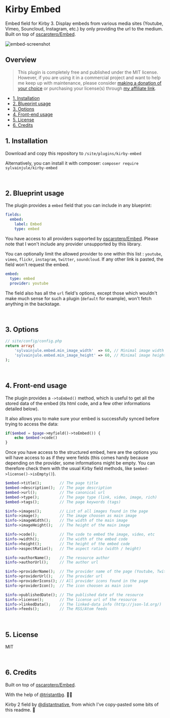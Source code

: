 # Kirby Embed

Embed field for Kirby 3. Display embeds from various media sites (Youtube, Vimeo, Souncloud, Instagram, etc.) by only providing the url to the medium.
Built on top of [oscarotero/Embed](https://github.com/oscarotero/Embed).

![embed-screenshot](https://user-images.githubusercontent.com/14079751/64260995-163b3380-cf2c-11e9-85dc-77f0b8a79a1f.jpg)

## Overview

> This plugin is completely free and published under the MIT license. However, if you are using it in a commercial project and want to help me keep up with maintenance, please consider [making a donation of your choice](https://www.paypal.me/sylvainjule) or purchasing your license(s) through [my affiliate link](https://a.paddle.com/v2/click/1129/36369?link=1170).

- [1. Installation](#1-installation)
- [2. Blueprint usage](#2-blueprint-usage)
- [3. Options](#3-options)
- [4. Front-end usage](#4-front-end-usage)
- [5. License](#5-license)
- [6. Credits](#6-credits)

## 1. Installation

Download and copy this repository to ```/site/plugins/kirby-embed```

Alternatively, you can install it with composer: ```composer require sylvainjule/kirby-embed```

<br/>

## 2. Blueprint usage

The plugin provides a `embed` field that you can include in any blueprint:

```yaml
fields:
  embed:
    label: Embed
    type: embed
```

You have access to all providers supported by [oscarotero/Embed](https://github.com/oscarotero/Embed). Please note that I won't include any provider unsupported by this library.

You can optionally limit the allowed provider to one within this list : `youtube`, `vimeo`, `flickr`, `instagram`, `twitter`, `soundcloud`. If any other link is pasted, the field won't request the embed.

```yaml
embed:
  type: embed
  provider: youtube
```

The field also has all the `url` field's options, except those which wouldn't make much sense for such a plugin (`default` for example), won't fetch anything in the backstage.

<br/>

## 3. Options

```php
// site/config/config.php
return array(
    'sylvainjule.embed.min_image_width'  => 60, // Minimal image width used to choose the main image
    'sylvainjule.embed.min_image_height' => 60, // Minimal image height used to choose the main image
);
```

<br/>

## 4. Front-end usage

The plugin provides a `->toEmbed()` method, which is useful to get all the stored data of the embed (its html code, and a few other informations detailed below).

It also allows you to make sure your embed is successfully synced before trying to access the data:

```php
if($embed = $page->myfield()->toEmbed()) {
    echo $embed->code()
}
```

Once you have access to the structured embed, here are the options you will have access to as if they were fields (this comes handy because depending on the provider, some informations might be empty. You can therefore check them with the usual Kirby field methods, like  `$embed->license()->isEmpty()`).

```php
$embed->title();        // The page title
$embed->description();  // The page description
$embed->url();          // The canonical url
$embed->type();         // The page type (link, video, image, rich)
$embed->tags();         // The page keywords (tags)

$info->images();        // List of all images found in the page
$info->image();         // The image choosen as main image
$info->imageWidth();    // The width of the main image
$info->imageHeight();   // The height of the main image

$info->code();          // The code to embed the image, video, etc
$info->width();         // The width of the embed code
$info->height();        // The height of the embed code
$info->aspectRatio();   // The aspect ratio (width / height)

$info->authorName();    // The resource author
$info->authorUrl();     // The author url

$info->providerName();  // The provider name of the page (Youtube, Twitter, Instagram, etc)
$info->providerUrl();   // The provider url
$info->providerIcons(); // All provider icons found in the page
$info->providerIcon();  // The icon choosen as main icon

$info->publishedDate(); // The published date of the resource
$info->license();       // The license url of the resource
$info->linkedData();    // The linked-data info (http://json-ld.org/)
$info->feeds();         // The RSS/Atom feeds
```

<br/>

## 5. License

MIT

<br/>

## 6. Credits

Built on top of [oscarotero/Embed](https://github.com/oscarotero/Embed).

With the help of [@tristantbg](https://github.com/tristantbg). 👨‍💻

Kirby 2 field by [@distantnative](https://github.com/distantnative/embed), from which I've copy-pasted some bits of this readme. 👀

